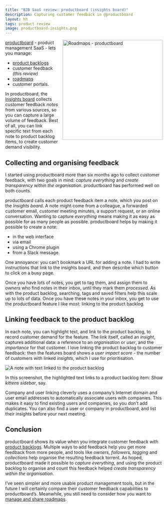 ```yaml
---
title: "B2B SaaS review: productboard (insights board)"
description: Capturing customer feedback in @productboard
layout: hh
tags: product review
image: productboard-insights.png
---
```


<img src="productboard-insights.png" alt="Roadmaps - productboard" style="width:320px;float:right;margin:0 0 1em 1em">

[productboard](https://www.productboard.com/) - product management SaaS - lets you manage:

* [product backlogs](productboard-product-backlog-review)
* customer feedback _(this review)_
* [roadmaps](productboard-roadmaps-review)
* customer portals.

In productboard, the 
[Insights board](https://help.productboard.com/en/articles/260210-5-insights-understand-what-users-need)
collects customer feedback _notes_ from various sources, so you can capture a large volume of feedback.
Best of all, you can link specific text from each note to product backlog items, to create customer demand visibility.

## Collecting and organising feedback

I started using productboard more than six months ago to collect customer feedback, with two goals in mind: _capture everything_ and _create transparency within the organisation_.
productboard has performed well on both counts.

productboard calls each product feedback item a _note_, which you post on the _Insights board_.
A note might come from a colleague, a forwarded customer email, customer meeting minutes, a support request, or an online conversation.
Wanting to capture _everything_ means making it as easy as possible for as many people as possible.
productboard helps by making it possible to create a note:

* in the web interface
* via email
* using a Chrome plugin
* from a Slack message.

One annoyance: you can’t bookmark a URL for adding a note.
I had to write instructions that link to the insights board, and then describe which button to click on a busy page.

Once you have lots of notes, you get to tag them, and assign them to _owners_ who find notes in their inbox, until they mark them _processed_.
As with the product backlog, searching, tags and saved filters help this scale up to lots of data.
Once you have these notes in your inbox, you get to use the productboard feature I like most: linking to the product backlog.

## Linking feedback to the product backlog

In each note, you can highlight text, and link to the product backlog, to record customer demand for the feature.
The link itself, called an _insight_, captures additional data: a reference to an _organisation_ or _user_, and the _importance_ for that customer.
I love linking the product backlog to customer feedback:
then the features board shows a _user impact score_ - the number of customers with linked _insights_, which I use for prioritisation.

![A note with text linked to the product backlog](productboard-insights.png)

In this screenshot, the highlighted text links to a product backlog item: _Show kittens sidebar_, say.

Company and user linking cleverly uses a company’s Internet domain and user email addresses to automatically associate users with companies.
This makes it easy to find existing users and companies, so you don’t add duplicates.
You can also find a user or company in productboard, and list their insights before your next meeting.

## Conclusion

productboard shows its value when you integrate customer feedback with 
[product backlogs](productboard-customer-feedback-review).
Multiple ways to add feedback help you get more feedback from more people, and tools like _owners, followers, tagging_ and _collections_ help organise the resulting feedback torrent.
As hoped, productboard made it possible to _capture everything_, and using the product backlog to organise and count this feedback helped _create transparency within the organisation_.

I’ve seen simpler and more usable product management tools, but in the future I will certainly compare their customer feedback capabilities to productboard’s.
Meanwhile, you still need to consider how you want to [manage and share roadmaps](productboard-roadmaps-review).
